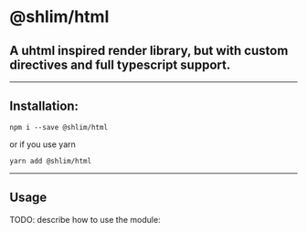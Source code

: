 @shlim/html
===================

## A uhtml inspired render library, but with custom directives and full typescript support.

------------------
## Installation:

`npm i --save @shlim/html`

or if you use yarn

`yarn add @shlim/html`

--------
## Usage

TODO: describe how to use the module:
